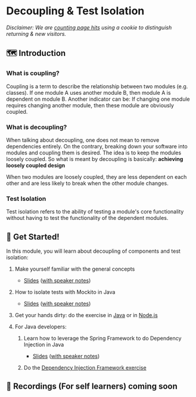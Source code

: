 # Decoupling & Test Isolation

_Disclaimer: We are [counting page hits](https://github.wdf.sap.corp/cloud-native-dev/usage-tracker) using a cookie to distinguish returning & new visitors._
<img src="https://cloud-native-dev-usage-tracker.cfapps.sap.hana.ondemand.com/pagehit/cc-materials/decoupling-intro/1x1.png" alt="" height="1" width="1">

## 🗺️ Introduction

### What is coupling?

Coupling is a term to describe the relationship between two modules (e.g. classes). If one module A uses another module B, then module A is dependent on module B. Another indicator can be: If changing one module requires changing another module, then these module are obviously coupled.

### What is decoupling?

When talking about decoupling, one does not mean to remove dependencies entirely. On the contrary, breaking down your software into modules and coupling them is desired. The idea is to keep the modules loosely coupled. So what is meant by decoupling is basically: **achieving loosely coupled design**

When two modules are loosely coupled, they are less dependent on each other and are less likely to break when the other module changes.

### Test Isolation

Test isolation refers to the ability of testing a module's core functionality without having to test the functionality of the dependent modules.

## 🚀 Get Started!

In this module, you will learn about decoupling of components and test isolation:

1. Make yourself familiar with the general concepts
    - [Slides](https://pages.github.tools.sap/EngineeringCulture/ase/AllLanguages/decouplingAndTestIsolation-slides/index.html) ([with speaker notes](https://pages.github.tools.sap/EngineeringCulture/ase/AllLanguages/decouplingAndTestIsolation-slides/index.html?showNotes=true))
1. How to isolate tests with Mockito in Java
    - [Slides](https://pages.github.tools.sap/EngineeringCulture/ase/Java/mockito-slides/index.html) ([with speaker notes](https://pages.github.tools.sap/EngineeringCulture/ase/Java/mockito-slides/index.html?showNotes=true))
1. Get your hands dirty: do the exercise in [Java](../java/) or in [Node.js](../nodejs/)

1. For Java developers:

    1. Learn how to leverage the Spring Framework to do Dependency Injection in Java
        - [Slides](https://pages.github.tools.sap/EngineeringCulture/ase/Java/spring-di-slides/index.html) ([with speaker notes](https://pages.github.tools.sap/EngineeringCulture/ase/Java/spring-di-slides/index.html?showNotes=true))
    
    1. Do the [Dependency Injection Framework exercise](../di-frameworks-java)

## 🎥 Recordings (For self learners) coming soon
